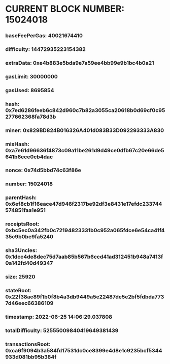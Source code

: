 # CURRENT BLOCK NUMBER: 15024018

### baseFeePerGas: 40021674410
### difficulty: 14472935223154382
### extraData: 0xe4b883e5bda9e7a59ee4bb99e9b1bc4b0a21
### gasLimit: 30000000
### gasUsed: 8695854
### hash: 0x7ed6286feeb6c842d960c7b82a3055ca20618b0d69cf0c95277662368fa78d3b
### miner: 0x829BD824B016326A401d083B33D092293333A830
### mixHash: 0xa7e61d96636f4873c09a11be261d9d49ce0dfb67c20e66de5641b6ece0cb4dac
### nonce: 0x74d5bbd74c63f86e
### number: 15024018
### parentHash: 0x6ef8cb1f16eace47d946f2317be92df3e8431e17efdc233744574851faa1e951
### receiptsRoot: 0xbc5ec0a342fb0c72194823331b0c952a065fdce6e54ca41f435c9b0be9fa5240
### sha3Uncles: 0x1dcc4de8dec75d7aab85b567b6ccd41ad312451b948a7413f0a142fd40d49347
### size: 25920
### stateRoot: 0x22f38ac89f1b0f8b4a3db9449a5e22487de5e2bf5fdbda7737d46eec66386109
### timestamp: 2022-06-25 14:06:29.037808
### totalDifficulty: 52555009840419649381439
### transactionsRoot: 0xca6f9094b3a584fd17531dc0ce8399e4d8e1c9235bcf5344933d081bb95b384f
